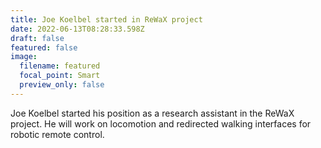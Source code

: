 ```yaml
---
title: Joe Koelbel started in ReWaX project
date: 2022-06-13T08:28:33.598Z
draft: false
featured: false
image:
  filename: featured
  focal_point: Smart
  preview_only: false
---
```

Joe Koelbel started his position as a research assistant in the ReWaX project. He will work on locomotion and redirected walking interfaces for robotic remote control.